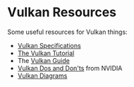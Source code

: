 # Vulkan Resources

Some useful resources for Vulkan things:

* [Vulkan Specifications](https://registry.khronos.org/vulkan/)
* [The Vulkan Tutorial](https://vulkan-tutorial.com/Introduction)
* The [Vulkan Guide](https://vkguide.dev/)
* [Vulkan Dos and Don'ts](https://developer.nvidia.com/blog/vulkan-dos-donts/) from NVIDIA
* [Vulkan Diagrams](https://github.com/David-DiGioia/vulkan-diagrams)

